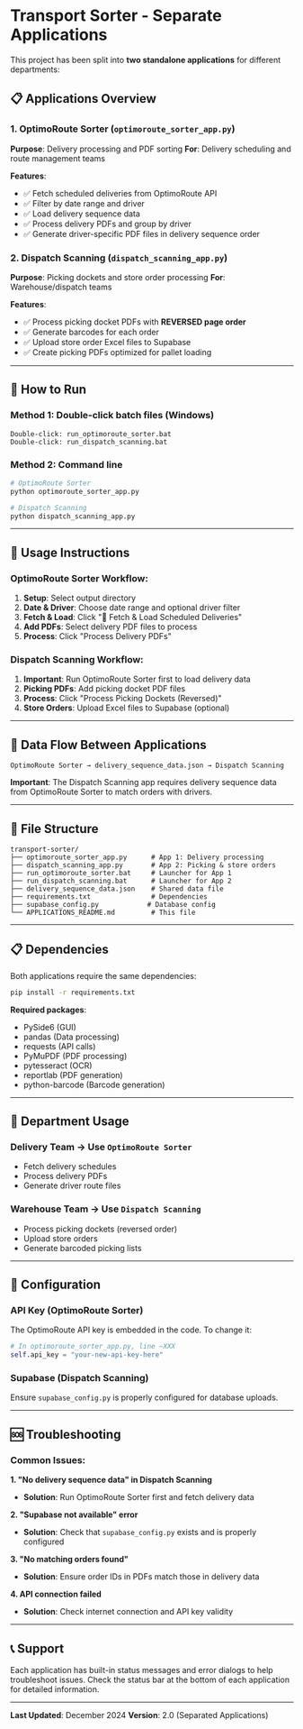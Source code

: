 # Transport Sorter - Separate Applications

This project has been split into **two standalone applications** for different departments:

## 📋 Applications Overview

### 1. **OptimoRoute Sorter** (`optimoroute_sorter_app.py`)
**Purpose**: Delivery processing and PDF sorting
**For**: Delivery scheduling and route management teams

**Features**:
- ✅ Fetch scheduled deliveries from OptimoRoute API
- ✅ Filter by date range and driver
- ✅ Load delivery sequence data
- ✅ Process delivery PDFs and group by driver
- ✅ Generate driver-specific PDF files in delivery sequence order

### 2. **Dispatch Scanning** (`dispatch_scanning_app.py`)
**Purpose**: Picking dockets and store order processing
**For**: Warehouse/dispatch teams

**Features**:
- ✅ Process picking docket PDFs with **REVERSED page order**
- ✅ Generate barcodes for each order
- ✅ Upload store order Excel files to Supabase
- ✅ Create picking PDFs optimized for pallet loading

---

## 🚀 How to Run

### Method 1: Double-click batch files (Windows)
```
Double-click: run_optimoroute_sorter.bat
Double-click: run_dispatch_scanning.bat
```

### Method 2: Command line
```bash
# OptimoRoute Sorter
python optimoroute_sorter_app.py

# Dispatch Scanning
python dispatch_scanning_app.py
```

---

## 📖 Usage Instructions

### **OptimoRoute Sorter Workflow**:
1. **Setup**: Select output directory
2. **Date & Driver**: Choose date range and optional driver filter
3. **Fetch & Load**: Click "🔄 Fetch & Load Scheduled Deliveries"
4. **Add PDFs**: Select delivery PDF files to process
5. **Process**: Click "Process Delivery PDFs"

### **Dispatch Scanning Workflow**:
1. **Important**: Run OptimoRoute Sorter first to load delivery data
2. **Picking PDFs**: Add picking docket PDF files
3. **Process**: Click "Process Picking Dockets (Reversed)"
4. **Store Orders**: Upload Excel files to Supabase (optional)

---

## 🔗 Data Flow Between Applications

```
OptimoRoute Sorter → delivery_sequence_data.json → Dispatch Scanning
```

**Important**: The Dispatch Scanning app requires delivery sequence data from OptimoRoute Sorter to match orders with drivers.

---

## 📁 File Structure

```
transport-sorter/
├── optimoroute_sorter_app.py      # App 1: Delivery processing
├── dispatch_scanning_app.py       # App 2: Picking & store orders
├── run_optimoroute_sorter.bat     # Launcher for App 1
├── run_dispatch_scanning.bat      # Launcher for App 2
├── delivery_sequence_data.json    # Shared data file
├── requirements.txt               # Dependencies
├── supabase_config.py            # Database config
└── APPLICATIONS_README.md         # This file
```

---

## 📋 Dependencies

Both applications require the same dependencies:
```bash
pip install -r requirements.txt
```

**Required packages**:
- PySide6 (GUI)
- pandas (Data processing)
- requests (API calls)
- PyMuPDF (PDF processing)
- pytesseract (OCR)
- reportlab (PDF generation)
- python-barcode (Barcode generation)

---

## 🎯 Department Usage

### **Delivery Team** → Use `OptimoRoute Sorter`
- Fetch delivery schedules
- Process delivery PDFs
- Generate driver route files

### **Warehouse Team** → Use `Dispatch Scanning`
- Process picking dockets (reversed order)
- Upload store orders
- Generate barcoded picking lists

---

## 🔧 Configuration

### API Key (OptimoRoute Sorter)
The OptimoRoute API key is embedded in the code. To change it:
```python
# In optimoroute_sorter_app.py, line ~XXX
self.api_key = "your-new-api-key-here"
```

### Supabase (Dispatch Scanning)
Ensure `supabase_config.py` is properly configured for database uploads.

---

## 🆘 Troubleshooting

### Common Issues:

**1. "No delivery sequence data" in Dispatch Scanning**
- **Solution**: Run OptimoRoute Sorter first and fetch delivery data

**2. "Supabase not available" error**
- **Solution**: Check that `supabase_config.py` exists and is properly configured

**3. "No matching orders found"**
- **Solution**: Ensure order IDs in PDFs match those in delivery data

**4. API connection failed**
- **Solution**: Check internet connection and API key validity

---

## 📞 Support

Each application has built-in status messages and error dialogs to help troubleshoot issues. Check the status bar at the bottom of each application for detailed information.

---

**Last Updated**: December 2024
**Version**: 2.0 (Separated Applications) 